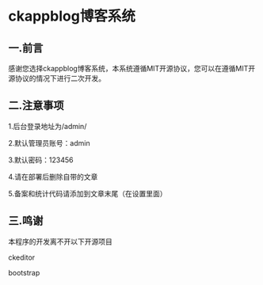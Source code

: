 # ckappblog博客系统
## 一.前言

感谢您选择ckappblog博客系统，本系统遵循MIT开源协议，您可以在遵循MIT开源协议的情况下进行二次开发。

## 二.注意事项
1.后台登录地址为/admin/

2.默认管理员账号：admin

3.默认密码：123456

4.请在部署后删除自带的文章

5.备案和统计代码请添加到文章末尾（在设置里面）

## 三.鸣谢

本程序的开发离不开以下开源项目

ckeditor

bootstrap